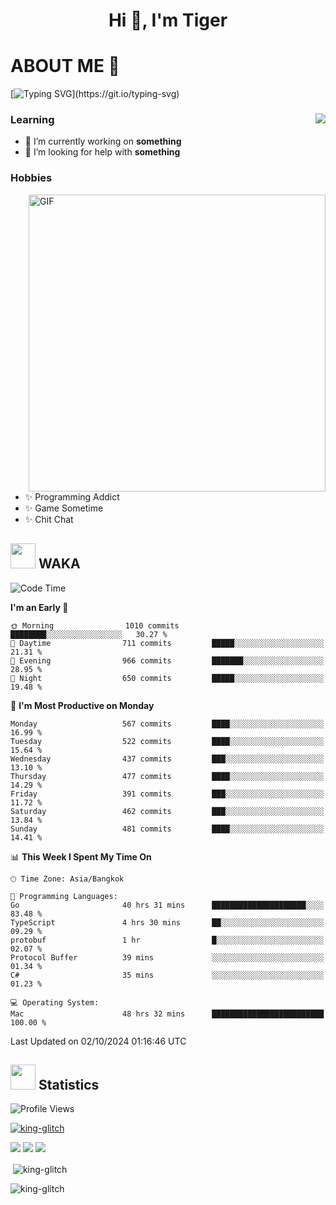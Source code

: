 <h1 align="center">Hi 👋, I'm Tiger</h1>




# ABOUT ME 💬

[![Typing SVG](https://readme-typing-svg.herokuapp.com?color=22F771&vCenter=true&lines=A+perssionate+developer+from+nowhere.)](https://git.io/typing-svg)

<div>
 <img align="right" src="https://spotify-github-profile.vercel.app/api/view?uid=12129734423&cover_image=false&theme=default&bar_color=22d016&bar_color_cover=true" />
 <h3>Learning</h3>
 
 <ul>
  <li>🔭 I’m currently working on <b>something</b></li>
  <li>🤝 I’m looking for help with <b>something</b></li>
 </ul>
 
</div>
<div>
 <h3>Hobbies</h3>
 <img align="right" height="475px"  alt="GIF" src="https://i.pinimg.com/originals/1f/b7/db/1fb7dbee557e5ed509f7517da8a84d58.gif" />
 <ul>
  <li>✨ Programming Addict</li>
  <li>✨ Game Sometime</li>
  <li>✨ Chit Chat</li>
 </ul>
 
</div>



## <img height="40" src="https://raw.githubusercontent.com/innng/innng/master/assets/kyubey.gif"/> WAKA

<!--START_SECTION:waka-->
![Code Time](http://img.shields.io/badge/Code%20Time-2%2C500%20hrs%207%20mins-blue)

**I'm an Early 🐤** 

```text
🌞 Morning                1010 commits        ████████░░░░░░░░░░░░░░░░░   30.27 % 
🌆 Daytime                711 commits         █████░░░░░░░░░░░░░░░░░░░░   21.31 % 
🌃 Evening                966 commits         ███████░░░░░░░░░░░░░░░░░░   28.95 % 
🌙 Night                  650 commits         █████░░░░░░░░░░░░░░░░░░░░   19.48 % 
```
📅 **I'm Most Productive on Monday** 

```text
Monday                   567 commits         ████░░░░░░░░░░░░░░░░░░░░░   16.99 % 
Tuesday                  522 commits         ████░░░░░░░░░░░░░░░░░░░░░   15.64 % 
Wednesday                437 commits         ███░░░░░░░░░░░░░░░░░░░░░░   13.10 % 
Thursday                 477 commits         ████░░░░░░░░░░░░░░░░░░░░░   14.29 % 
Friday                   391 commits         ███░░░░░░░░░░░░░░░░░░░░░░   11.72 % 
Saturday                 462 commits         ███░░░░░░░░░░░░░░░░░░░░░░   13.84 % 
Sunday                   481 commits         ████░░░░░░░░░░░░░░░░░░░░░   14.41 % 
```


📊 **This Week I Spent My Time On** 

```text
🕑︎ Time Zone: Asia/Bangkok

💬 Programming Languages: 
Go                       40 hrs 31 mins      █████████████████████░░░░   83.48 % 
TypeScript               4 hrs 30 mins       ██░░░░░░░░░░░░░░░░░░░░░░░   09.29 % 
protobuf                 1 hr                █░░░░░░░░░░░░░░░░░░░░░░░░   02.07 % 
Protocol Buffer          39 mins             ░░░░░░░░░░░░░░░░░░░░░░░░░   01.34 % 
C#                       35 mins             ░░░░░░░░░░░░░░░░░░░░░░░░░   01.23 % 

💻 Operating System: 
Mac                      48 hrs 32 mins      █████████████████████████   100.00 % 
```


 Last Updated on 02/10/2024 01:16:46 UTC
<!--END_SECTION:waka-->
## <img height="40" src="https://raw.githubusercontent.com/innng/innng/master/assets/kyubey.gif"/> Statistics
![Profile Views](https://komarev.com/ghpvc/?username=king-glitch)  

<p align="left"> 
 <a href="https://github.com/ryo-ma/github-profile-trophy">
  <img src="https://github-profile-trophy.vercel.app/?username=king-glitch&theme=dracula" alt="king-glitch" />
 </a> </p>

![](https://github-profile-summary-cards.vercel.app/api/cards/profile-details?username=king-glitch&theme=dracula)
![](https://github-profile-summary-cards.vercel.app/api/cards/stats?username=king-glitch&theme=dracula) 
![](https://github-profile-summary-cards.vercel.app/api/cards/productive-time?username=king-glitch&theme=dracula)


<p>&nbsp;<img align="center" src="https://github-readme-stats.vercel.app/api?username=king-glitch&theme=dracula" alt="king-glitch" /></p>

<p><img align="center" src="https://github-readme-streak-stats.herokuapp.com/?user=king-glitch&theme=dracula" alt="king-glitch" /></p>
